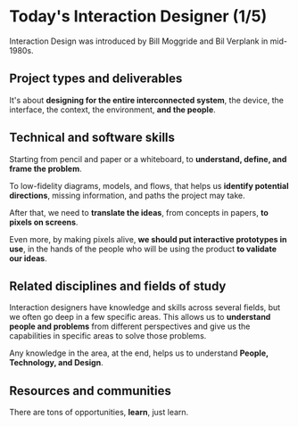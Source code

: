 # Today's Interaction Designer (1/5)

Interaction Design was introduced by Bill Moggride and Bil Verplank in mid-1980s.

## Project types and deliverables

It's about **designing for the entire interconnected system**, the device, the interface, the context, the environment, **and the people**.

## Technical and software skills

Starting from pencil and paper or a whiteboard, to **understand, define, and frame the problem**.

To low-fidelity diagrams, models, and flows, that helps us **identify potential directions**, missing information, and paths the project may take.

After that, we need to **translate the ideas**, from concepts in papers, **to pixels on screens**.

Even more, by making pixels alive, **we should put interactive prototypes in use**, in the hands of the people who will be using the product **to validate our ideas**.

## Related disciplines and fields of study

Interaction designers have knowledge and skills across several fields, but we often go deep in a few specific areas. This allows us to **understand people and problems** from different perspectives and give us the capabilities in specific areas to solve those problems.

Any knowledge in the area, at the end, helps us to understand **People, Technology, and Design**.

## Resources and communities

There are tons of opportunities, **learn**, just learn.
